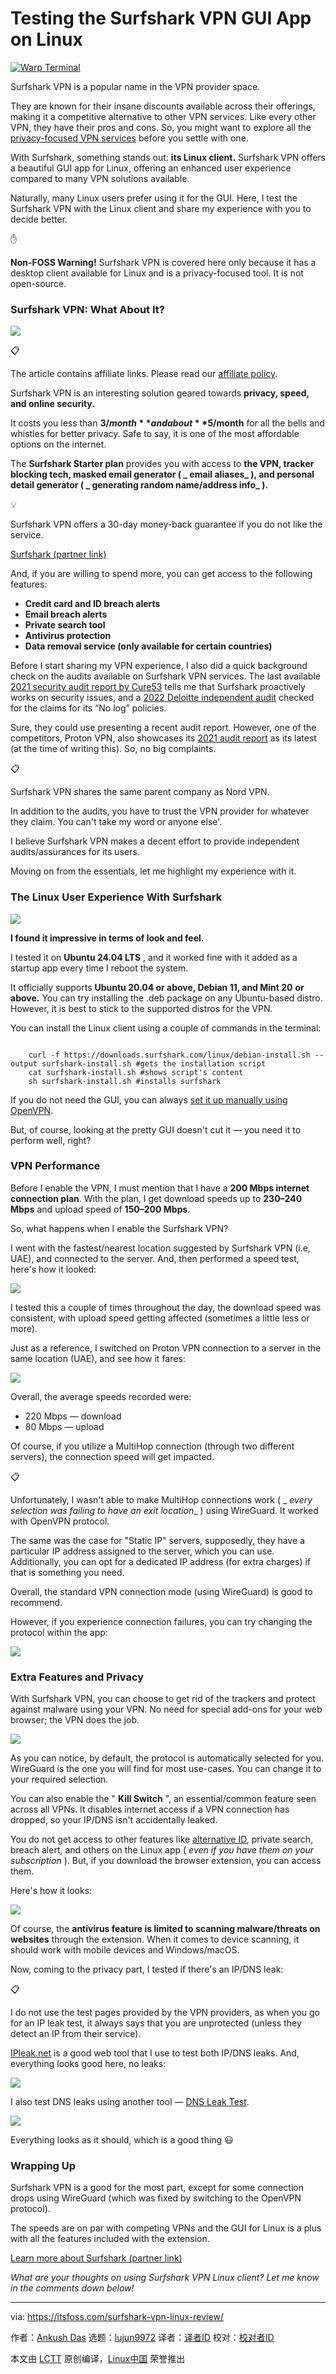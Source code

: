 [#]: subject: "Testing the Surfshark VPN GUI App on Linux"
[#]: via: "https://itsfoss.com/surfshark-vpn-linux-review/"
[#]: author: "Ankush Das https://itsfoss.com/author/ankush/"
[#]: collector: "lujun9972/lctt-scripts-1705972010"
[#]: translator: " "
[#]: reviewer: " "
[#]: publisher: " "
[#]: url: " "

Testing the Surfshark VPN GUI App on Linux
======

[![Warp Terminal][1]][2]

Surfshark VPN is a popular name in the VPN provider space.

They are known for their insane discounts available across their offerings, making it a competitive alternative to other VPN services. Like every other VPN, they have their pros and cons. So, you might want to explore all the [privacy-focused VPN services][3] before you settle with one.

With Surfshark, something stands out: **its Linux client.** Surfshark VPN offers a beautiful GUI app for Linux, offering an enhanced user experience compared to many VPN solutions available.

Naturally, many Linux users prefer using it for the GUI. Here, I test the Surfshark VPN with the Linux client and share my experience with you to decide better.

✋

****Non-FOSS Warning!**** Surfshark VPN is covered here only because it has a desktop client available for Linux and is a privacy-focused tool. It is not open-source.

### Surfshark VPN: What About It?

![][4]

📋

The article contains affiliate links. Please read our [affiliate policy][5].

Surfshark VPN is an interesting solution geared towards **privacy, speed, and online security.**

It costs you less than **$3/month** and about **$5/month** for all the bells and whistles for better privacy. Safe to say, it is one of the most affordable options on the internet.

The **Surfshark Starter plan** provides you with access to **the VPN, tracker blocking tech, masked email generator ( _ **email aliases**_ ), and personal detail generator ( _ **generating random name/address info**_ ).**

💡

Surfshark VPN offers a 30-day money-back guarantee if you do not like the service.

[Surfshark (partner link)][6]

And, if you are willing to spend more, you can get access to the following features:

  * **Credit card and ID breach alerts**
  * **Email breach alerts**
  * **Private search tool**
  * **Antivirus protection**
  * **Data removal service (only available for certain countries)**



Before I start sharing my VPN experience, I also did a quick background check on the audits available on Surfshark VPN services. The last available [2021 security audit report by Cure53][7] tells me that Surfshark proactively works on security issues, and a [2022 Deloitte independent audit][8] checked for the claims for its “No log” policies.

Sure, they could use presenting a recent audit report. However, one of the competitors, Proton VPN, also showcases its [2021 audit report][9] as its latest (at the time of writing this). So, no big complaints.

📋

Surfshark VPN shares the same parent company as Nord VPN.

In addition to the audits, you have to trust the VPN provider for whatever they claim. You can't take my word or anyone else'.

I believe Surfshark VPN makes a decent effort to provide independent audits/assurances for its users.

Moving on from the essentials, let me highlight my experience with it.

### The Linux User Experience With Surfshark

![][10]

**I found it impressive in terms of look and feel.**

I tested it on **Ubuntu 24.04 LTS** , and it worked fine with it added as a startup app every time I reboot the system.

It officially supports **Ubuntu 20.04 or above, Debian 11, and Mint 20** **or above.** You can try installing the .deb package on any Ubuntu-based distro. However, it is best to stick to the supported distros for the VPN.

You can install the Linux client using a couple of commands in the terminal:

```

    curl -f https://downloads.surfshark.com/linux/debian-install.sh --output surfshark-install.sh #gets the installation script
    cat surfshark-install.sh #shows script's content
    sh surfshark-install.sh #installs surfshark

```

If you do not need the GUI, you can always [set it up manually using OpenVPN][11].

But, of course, looking at the pretty GUI doesn't cut it — you need it to perform well, right?

### VPN Performance

Before I enable the VPN, I must mention that I have a **200 Mbps internet connection plan**. With the plan, I get download speeds up to **230–240 Mbps** and upload speed of **150–200 Mbps**.

So, what happens when I enable the Surfshark VPN?

I went with the fastest/nearest location suggested by Surfshark VPN (i.e, UAE), and connected to the server. And, then performed a speed test, here's how it looked:

![][12]

I tested this a couple of times throughout the day, the download speed was consistent, with upload speed getting affected (sometimes a little less or more).

Just as a reference, I switched on Proton VPN connection to a server in the same location (UAE), and see how it fares:

![][13]

Overall, the average speeds recorded were:

  * 220 Mbps — download
  * 80 Mbps — upload



Of course, if you utilize a MultiHop connection (through two different servers), the connection speed will get impacted.

📋

Unfortunately, I wasn't able to make MultiHop connections work ( _ _every selection was failing to have an exit location__ ) using WireGuard. It worked with OpenVPN protocol.

The same was the case for "Static IP" servers, supposedly, they have a particular IP address assigned to the server, which you can use. Additionally, you can opt for a dedicated IP address (for extra charges) if that is something you need.

Overall, the standard VPN connection mode (using WireGuard) is good to recommend.

However, if you experience connection failures, you can try changing the protocol within the app:

![][14]

### Extra Features and Privacy

With Surfshark VPN, you can choose to get rid of the trackers and protect against malware using your VPN. No need for special add-ons for your web browser; the VPN does the job.

![][15]

As you can notice, by default, the protocol is automatically selected for you. WireGuard is the one you will find for most use-cases. You can change it to your required selection.

You can also enable the " **Kill Switch** ", an essential/common feature seen across all VPNs. It disables internet access if a VPN connection has dropped, so your IP/DNS isn't accidentally leaked.

You do not get access to other features like [alternative ID][16], private search, breach alert, and others on the Linux app ( _even if you have them on your subscription_ ). But, if you download the browser extension, you can access them.

Here's how it looks:

![][17]

Of course, the **antivirus feature is limited to scanning malware/threats on websites** through the extension. When it comes to device scanning, it should work with mobile devices and Windows/macOS.

Now, coming to the privacy part, I tested if there's an IP/DNS leak:

📋

I do not use the test pages provided by the VPN providers, as when you go for an IP leak test, it always says that you are unprotected (unless they detect an IP from their service).

[IPleak.net][18] is a good web tool that I use to test both IP/DNS leaks. And, everything looks good here, no leaks:

![][19]

I also test DNS leaks using another tool — [DNS Leak Test][20].

![][21]

Everything looks as it should, which is a good thing 😃

### Wrapping Up

Surfshark VPN is a good for the most part, except for some connection drops using WireGuard (which was fixed by switching to the OpenVPN protocol).

The speeds are on par with competing VPNs and the GUI for Linux is a plus with all the features included with the extension.

[Learn more about Surfshark (partner link)][6]

_What are your thoughts on using Surfshark VPN Linux client? Let me know in the comments down below!_

--------------------------------------------------------------------------------

via: https://itsfoss.com/surfshark-vpn-linux-review/

作者：[Ankush Das][a]
选题：[lujun9972][b]
译者：[译者ID](https://github.com/译者ID)
校对：[校对者ID](https://github.com/校对者ID)

本文由 [LCTT](https://github.com/LCTT/TranslateProject) 原创编译，[Linux中国](https://linux.cn/) 荣誉推出

[a]: https://itsfoss.com/author/ankush/
[b]: https://github.com/lujun9972
[1]: https://itsfoss.com/assets/images/warp-terminal.webp
[2]: https://www.warp.dev?utm_source=its_foss&utm_medium=display&utm_campaign=linux_launch
[3]: https://itsfoss.com/best-vpn-linux/
[4]: https://itsfoss.com/content/images/2024/05/surfshark-vpn-login.png
[5]: https://itsfoss.com/affiliate-policy/
[6]: https://get.surfshark.net/aff_c?offer_id=926&aff_id=13591
[7]: https://surfshark.com/blog/surfshark-server-infrastructure-undergoes-independent-audit
[8]: https://surfshark.com/blog/deloitte-audit-nologs
[9]: https://proton.me/community/open-source
[10]: https://itsfoss.com/content/images/2024/05/surfshark-vpn-1.png
[11]: https://support.surfshark.com/hc/en-us/sections/4414393364754-Manual-setup
[12]: https://itsfoss.com/content/images/2024/05/surfshark-speed-test-1.png
[13]: https://itsfoss.com/content/images/2024/05/protonvpn-speed-test.png
[14]: https://itsfoss.com/content/images/2024/05/surfshark-protocols.png
[15]: https://itsfoss.com/content/images/2024/05/surfshark-vpn-clean-web.png
[16]: https://get.surfshark.net/aff_c?offer_id=1421&aff_id=13591
[17]: https://itsfoss.com/content/images/2024/05/surfshark-vpn-alternative-id.png
[18]: https://ipleak.net/
[19]: https://itsfoss.com/content/images/2024/05/surfshark-vpn-ipleak-net.png
[20]: https://www.dnsleaktest.com/
[21]: https://itsfoss.com/content/images/2024/05/dns-leak-test-surfshark.png
